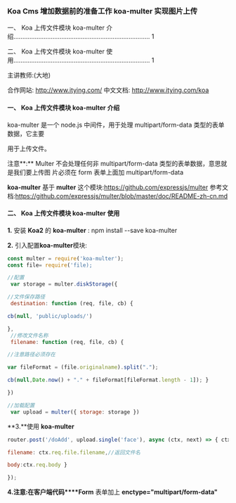 ### **Koa Cms 增加数据前的准备工作 koa-multer 实现图片上传** 

 

一、 Koa 上传文件模块 koa-multer 介绍............................................................................. 1 

二、 Koa 上传文件模块 koa-multer 使用............................................................................. 1 



主讲教师:(大地) 

合作网站: http://www.itying.com/ 中文文档: http://www.itying.com/koa 



#### 一、 **Koa** 上传文件模块 **koa-multer** 介绍

 koa-multer 是一个 node.js 中间件，用于处理 multipart/form-data 类型的表单数据，它主要 

用于上传文件。 

注意**:** Multer 不会处理任何非 multipart/form-data 类型的表单数据，意思就是我们要上传图 片必须在 form 表单上面加 multipart/form-data 

**koa-multer** 基于 **multer** 这个模块:https://github.com/expressjs/multer 参考文档:https://github.com/expressjs/multer/blob/master/doc/README-zh-cn.md 



#### 二、 **Koa** 上传文件模块 **koa-multer** 使用 

**1.** 安装 **Koa2** 的 **koa-multer** : npm install --save koa-multer 

**2.** 引入配置**koa-multer**模块: 

```js
const multer = require('koa-multer'); 
const file= require('file); 

//配置
 var storage = multer.diskStorage({ 

//文件保存路径
 destination: function (req, file, cb) { 

cb(null, 'public/uploads/') 

},
 //修改文件名称
 filename: function (req, file, cb) { 

//注意路径必须存在 

var fileFormat = (file.originalname).split("."); 

cb(null,Date.now() + "." + fileFormat[fileFormat.length - 1]); } 

}) 

//加载配置
 var upload = multer({ storage: storage }) 
```



**3.**使用 **koa-multer** 

```js
router.post('/doAdd', upload.single('face'), async (ctx, next) => { ctx.body = { 

filename: ctx.req.file.filename,//返回文件名 

body:ctx.req.body } 

}); 
```



**4.**注意**:在客户端代码****Form** 表单加上 **enctype="multipart/form-data"** 